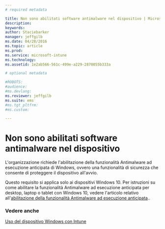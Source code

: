 ```yaml
---
# required metadata

title: Non sono abilitati software antimalware nel dispositivo | Microsoft Intune
description:
keywords:
author: Staciebarker
manager: jeffgilb
ms.date: 04/28/2016
ms.topic: article
ms.prod:
ms.service: microsoft-intune
ms.technology:
ms.assetid: 1e2ab566-561c-499e-a229-2870055b333a

# optional metadata

#ROBOTS:
#audience:
#ms.devlang:
ms.reviewer: jeffgilb
ms.suite: ems
#ms.tgt_pltfrm:
#ms.custom:

---
```



# Non sono abilitati software antimalware nel dispositivo

L'organizzazione richiede l'abilitazione della funzionalità Antimalware ad esecuzione anticipata di Windows, ovvero una funzionalità di sicurezza che consente di proteggere il dispositivo all'avvio. 

Questo requisito si applica solo ai dispositivi Windows 10. Per istruzioni su come abilitare la funzionalità Antimalware ad esecuzione anticipata per desktop, laptop o tablet con Windows 10, vedere l'articolo relativo all'[abilitazione della funzionalità Antimalware ad esecuzione anticipata](https://gallery.technet.microsoft.com/How-to-turn-on-Early-84552ec5)..


### Vedere anche
[Uso del dispositivo Windows con Intune](using-your-windows-device-with-intune.md)

<!--HONumber=May16_HO1-->



